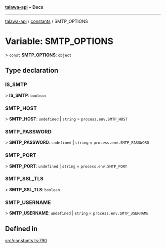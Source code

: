[**talawa-api**](../../README.md) • **Docs**

***

[talawa-api](../../modules.md) / [constants](../README.md) / SMTP\_OPTIONS

# Variable: SMTP\_OPTIONS

\> `const` **SMTP\_OPTIONS**: `object`

## Type declaration

### IS\_SMTP

\> **IS\_SMTP**: `boolean`

### SMTP\_HOST

\> **SMTP\_HOST**: `undefined` \| `string` = `process.env.SMTP_HOST`

### SMTP\_PASSWORD

\> **SMTP\_PASSWORD**: `undefined` \| `string` = `process.env.SMTP_PASSWORD`

### SMTP\_PORT

\> **SMTP\_PORT**: `undefined` \| `string` = `process.env.SMTP_PORT`

### SMTP\_SSL\_TLS

\> **SMTP\_SSL\_TLS**: `boolean`

### SMTP\_USERNAME

\> **SMTP\_USERNAME**: `undefined` \| `string` = `process.env.SMTP_USERNAME`

## Defined in

[src/constants.ts:790](https://github.com/PalisadoesFoundation/talawa-api/blob/a6e7ac91b581c9109559657faf0f934f3eb41fe7/src/constants.ts#L790)
